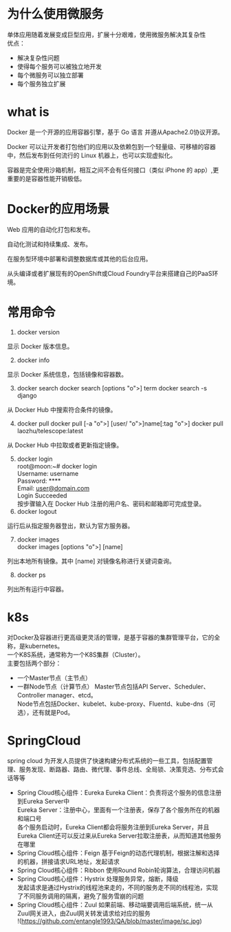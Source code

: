 # 为什么使用微服务
单体应用随着发展变成巨型应用，扩展十分艰难，使用微服务解决其复杂性  
优点：  
* 解决复杂性问题
* 使得每个服务可以被独立地开发
* 每个微服务可以独立部署
* 每个服务独立扩展

# what is  
Docker 是一个开源的应用容器引擎，基于 Go 语言 并遵从Apache2.0协议开源。

Docker 可以让开发者打包他们的应用以及依赖包到一个轻量级、可移植的容器中，然后发布到任何流行的 Linux 机器上，也可以实现虚拟化。

容器是完全使用沙箱机制，相互之间不会有任何接口（类似 iPhone 的 app）,更重要的是容器性能开销极低。  
# Docker的应用场景
Web 应用的自动化打包和发布。

自动化测试和持续集成、发布。

在服务型环境中部署和调整数据库或其他的后台应用。

从头编译或者扩展现有的OpenShift或Cloud Foundry平台来搭建自己的PaaS环境。  
# 常用命令
1. docker version

显示 Docker 版本信息。

2. docker info

显示 Docker 系统信息，包括镜像和容器数。

3. docker search
docker search [options "o">] term
docker search -s  django


从 Docker Hub 中搜索符合条件的镜像。 

4. docker pull
docker pull [-a "o">] [user/ "o">]name[:tag "o">]
docker pull laozhu/telescope:latest


从 Docker Hub 中拉取或者更新指定镜像。  

5. docker login  
root@moon:~# docker login  
Username: username  
Password: ****  
Email: user@domain.com  
Login Succeeded  
按步骤输入在 Docker Hub 注册的用户名、密码和邮箱即可完成登录。  
6. docker logout

运行后从指定服务器登出，默认为官方服务器。

7. docker images  
docker images [options "o">] [name]


列出本地所有镜像。其中 [name] 对镜像名称进行关键词查询。  

8. docker ps

列出所有运行中容器。

# k8s
对Docker及容器进行更高级更灵活的管理，是基于容器的集群管理平台，它的全称，是kubernetes。  
一个K8S系统，通常称为一个K8S集群（Cluster）。  
主要包括两个部分：

* 一个Master节点（主节点）
* 一群Node节点（计算节点）
Master节点包括API Server、Scheduler、Controller manager、etcd。  
Node节点包括Docker、kubelet、kube-proxy、Fluentd、kube-dns（可选），还有就是Pod。  

# SpringCloud
spring cloud 为开发人员提供了快速构建分布式系统的一些工具，包括配置管理、服务发现、断路器、路由、微代理、事件总线、全局锁、决策竞选、分布式会话等等  
* Spring Cloud核心组件：Eureka
Eureka Client：负责将这个服务的信息注册到Eureka Server中  
Eureka Server：注册中心，里面有一个注册表，保存了各个服务所在的机器和端口号  
各个服务启动时，Eureka Client都会将服务注册到Eureka Server，并且Eureka Client还可以反过来从Eureka Server拉取注册表，从而知道其他服务在哪里  
* Spring Cloud核心组件：Feign
基于Feign的动态代理机制，根据注解和选择的机器，拼接请求URL地址，发起请求 
* Spring Cloud核心组件：Ribbon
使用Round Robin轮询算法，合理访问机器
* Spring Cloud核心组件：Hystrix
处理服务异常，熔断，降级  
发起请求是通过Hystrix的线程池来走的，不同的服务走不同的线程池，实现了不同服务调用的隔离，避免了服务雪崩的问题  
* Spring Cloud核心组件：Zuul
如果前端、移动端要调用后端系统，统一从Zuul网关进入，由Zuul网关转发请求给对应的服务  
!(https://github.com/entangle1993/QA/blob/master/image/sc.jpg)
